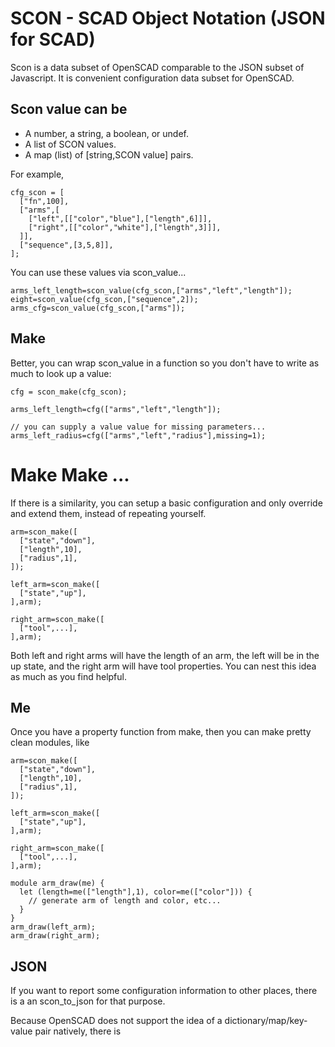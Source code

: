 # SCON - SCAD Object Notation (JSON for SCAD)

Scon is a data subset of OpenSCAD comparable to the JSON subset of Javascript.
It is convenient configuration data subset for OpenSCAD.

## Scon value can be

* A number, a string, a boolean, or undef.
* A list of SCON values.
* A map (list) of [string,SCON value] pairs.

For example,
```
cfg_scon = [
  ["fn",100],
  ["arms",[
    ["left",[["color","blue"],["length",6]]],
    ["right",[["color","white"],["length",3]]],
  ]],
  ["sequence",[3,5,8]],
];
```

You can use these values via scon_value...
```
arms_left_length=scon_value(cfg_scon,["arms","left","length"]);
eight=scon_value(cfg_scon,["sequence",2]);
arms_cfg=scon_value(cfg_scon,["arms"]);
```

## Make

Better, you can wrap scon_value in a function so you don't have to write as much to look up a value:
```
cfg = scon_make(cfg_scon);

arms_left_length=cfg(["arms","left","length"]);

// you can supply a value value for missing parameters...
arms_left_radius=cfg(["arms","left","radius"],missing=1);
```

# Make Make ...

If there is a similarity, you can setup a basic configuration and only override and extend them, instead of repeating yourself.

```
arm=scon_make([
  ["state","down"],
  ["length",10],
  ["radius",1],
]);

left_arm=scon_make([
  ["state","up"],
],arm);

right_arm=scon_make([
  ["tool",...],
],arm);
```
Both left and right arms will have the length of an arm, the left will be in the up state, and the right arm will have tool properties.  You can nest this idea as much as you find helpful.

## Me

Once you have a property function from make, then you can make pretty clean modules, like

```
arm=scon_make([
  ["state","down"],
  ["length",10],
  ["radius",1],
]);

left_arm=scon_make([
  ["state","up"],
],arm);

right_arm=scon_make([
  ["tool",...],
],arm);

module arm_draw(me) {
  let (length=me(["length"],1), color=me(["color"])) {
    // generate arm of length and color, etc...
  }
}
arm_draw(left_arm);
arm_draw(right_arm);
```

## JSON

If you want to report some configuration information to other places, there is a an scon_to_json for that purpose.

Because OpenSCAD does not support the idea of a dictionary/map/key-value pair natively, there is 